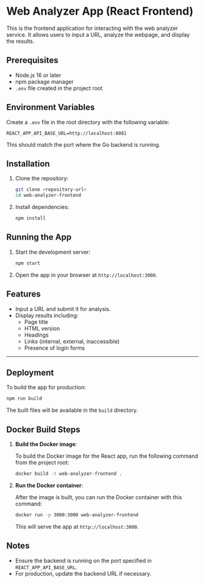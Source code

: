 # Web Analyzer App (React Frontend)

This is the frontend application for interacting with the web analyzer service. It allows users to input a URL, analyze the webpage, and display the results.

## Prerequisites

- Node.js 16 or later
- npm package manager
- `.env` file created in the project root

## Environment Variables

Create a `.env` file in the root directory with the following variable:

```
REACT_APP_API_BASE_URL=http://localhost:8081
```

This should match the port where the Go backend is running.

## Installation

1. Clone the repository:
   ```bash
   git clone <repository-url>
   cd web-analyzer-frontend
   ```

2. Install dependencies:
   ```bash
   npm install
   ```

## Running the App

1. Start the development server:
   ```bash
   npm start
   ```

2. Open the app in your browser at `http://localhost:3000`.

## Features

- Input a URL and submit it for analysis.
- Display results including:
  - Page title
  - HTML version
  - Headings
  - Links (internal, external, inaccessible)
  - Presence of login forms

---

## Deployment

To build the app for production:
```bash
npm run build
```

The built files will be available in the `build` directory.

## Docker Build Steps

1. **Build the Docker image**:

   To build the Docker image for the React app, run the following command from the project root:
   ```bash
   docker build -t web-analyzer-frontend .
   ```

2. **Run the Docker container**:

   After the image is built, you can run the Docker container with this command:
   ```bash
   docker run -p 3000:3000 web-analyzer-frontend
   ```

   This will serve the app at `http://localhost:3000`.

## Notes

- Ensure the backend is running on the port specified in `REACT_APP_API_BASE_URL`.
- For production, update the backend URL if necessary.